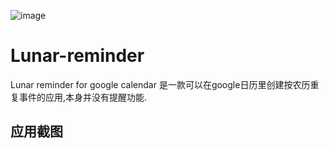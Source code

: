 ![image](https://github.com/gedoor/Lunar-reminder/blob/master/ic_launcher.png)
# Lunar-reminder
Lunar reminder for google calendar
是一款可以在google日历里创建按农历重复事件的应用,本身并没有提醒功能.

## 应用截图
